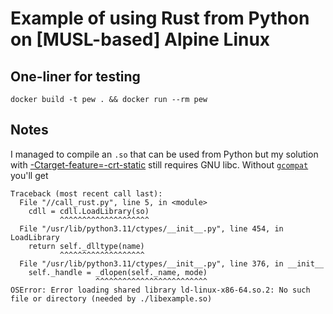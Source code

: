 # Example of using Rust from Python on \[MUSL-based\] Alpine Linux

## One-liner for testing

```console
docker build -t pew . && docker run --rm pew
```

## Notes

I managed to compile an `.so` that can be used from Python but my solution with [-Ctarget-feature=-crt-static](https://rust-lang.github.io/rfcs/1721-crt-static.html) still requires GNU libc. Without [`gcompat`](https://pkgs.alpinelinux.org/package/edge/main/x86_64/gcompat) you'll get

```text
Traceback (most recent call last):
  File "//call_rust.py", line 5, in <module>
    cdll = cdll.LoadLibrary(so)
           ^^^^^^^^^^^^^^^^^^^^
  File "/usr/lib/python3.11/ctypes/__init__.py", line 454, in LoadLibrary
    return self._dlltype(name)
           ^^^^^^^^^^^^^^^^^^^
  File "/usr/lib/python3.11/ctypes/__init__.py", line 376, in __init__
    self._handle = _dlopen(self._name, mode)
                   ^^^^^^^^^^^^^^^^^^^^^^^^^
OSError: Error loading shared library ld-linux-x86-64.so.2: No such file or directory (needed by ./libexample.so)
```
